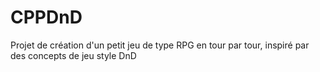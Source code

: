 # CPPDnD

Projet de création d'un petit jeu de type RPG en tour par tour, inspiré par des concepts de jeu style DnD
